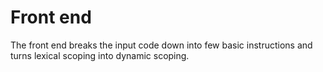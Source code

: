 # Front end

The front end breaks the input code down into few basic instructions
and turns lexical scoping into dynamic scoping.
